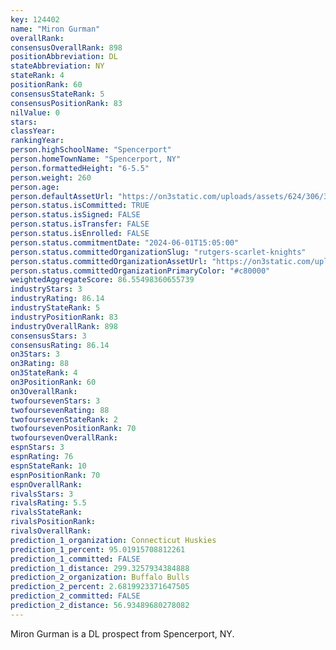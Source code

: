 ```yaml
---
key: 124402
name: "Miron Gurman"
overallRank: 
consensusOverallRank: 898
positionAbbreviation: DL
stateAbbreviation: NY
stateRank: 4
positionRank: 60
consensusStateRank: 5
consensusPositionRank: 83
nilValue: 0
stars: 
classYear: 
rankingYear: 
person.highSchoolName: "Spencerport"
person.homeTownName: "Spencerport, NY"
person.formattedHeight: "6-5.5"
person.weight: 260
person.age: 
person.defaultAssetUrl: "https://on3static.com/uploads/assets/624/306/306624.png"
person.status.isCommitted: TRUE
person.status.isSigned: FALSE
person.status.isTransfer: FALSE
person.status.isEnrolled: FALSE
person.status.commitmentDate: "2024-06-01T15:05:00"
person.status.committedOrganizationSlug: "rutgers-scarlet-knights"
person.status.committedOrganizationAssetUrl: "https://on3static.com/uploads/assets/161/150/150161.svg"
person.status.committedOrganizationPrimaryColor: "#c80000"
weightedAggregateScore: 86.55498360655739
industryStars: 3
industryRating: 86.14
industryStateRank: 5
industryPositionRank: 83
industryOverallRank: 898
consensusStars: 3
consensusRating: 86.14
on3Stars: 3
on3Rating: 88
on3StateRank: 4
on3PositionRank: 60
on3OverallRank: 
twofoursevenStars: 3
twofoursevenRating: 88
twofoursevenStateRank: 2
twofoursevenPositionRank: 70
twofoursevenOverallRank: 
espnStars: 3
espnRating: 76
espnStateRank: 10
espnPositionRank: 70
espnOverallRank: 
rivalsStars: 3
rivalsRating: 5.5
rivalsStateRank: 
rivalsPositionRank: 
rivalsOverallRank: 
prediction_1_organization: Connecticut Huskies
prediction_1_percent: 95.01915708812261
prediction_1_committed: FALSE
prediction_1_distance: 299.3257934384888
prediction_2_organization: Buffalo Bulls
prediction_2_percent: 2.6819923371647505
prediction_2_committed: FALSE
prediction_2_distance: 56.93489680278082
---
```

Miron Gurman is a DL prospect from Spencerport, NY.
